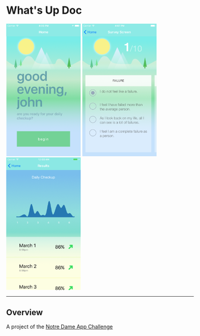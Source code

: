 # What's Up Doc

<img src="current_screenshots/home.png" width="200">
<img src="current_screenshots/survey.png" width="200">
<img src="current_screenshots/chart.png" width="200">

----
## Overview
A project of the [Notre Dame App Challenge](http://mobile.nd.edu/appchallenge/)
